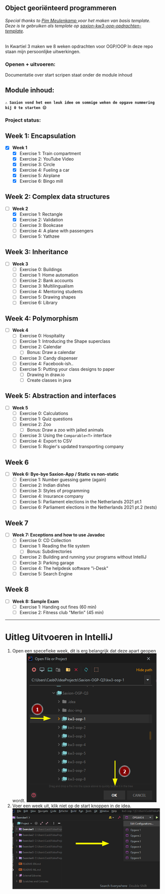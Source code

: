 Object georiënteerd programmeren
---

###### Special thanks to [Pim Meulenkamp ](https://github.com/Pimmeul) voor het maken van basis template. Deze is te gebruiken als template op [saxion-kw3-oop-opdrachten-template](https://github.com/Pimmeul/saxion-kw3-oop-opdrachten-template).

In Kwartiel 3 maken we 8 weken opdrachten voor OGP/OOP
In deze repo staan mijn persoonlijke uitwerkingen.


### Openen + uitvoeren:
Documentatie over start scripen staat onder de module inhoud


## Module inhoud:

**`⚠️ Saxion vond het een leuk idee om sommige weken de opgave nummering bij 0 te starten 😑`**

### Project status:

## Week 1: Encapsulation

- [x] **Week 1** 
  - [x] Exercise 1: Train compartment
  - [x] Exercise 2: YouTube Video
  - [x] Exercise 3: Circle
  - [x] Exercise 4: Fueling a car
  - [x] Exercise 5: Airplane
  - [x] Exercise 6: Bingo mill 
  
## Week 2: Complex data structures

- [ ] **Week 2**
    - [x] Exercise 1: Rectangle
    - [x] Exercise 2: Validation
    - [ ] Exercise 3: Bookcase
    - [ ] Exercise 4: A plane with passengers
    - [ ] Exercise 5: Yathzee

## Week 3: Inheritance

- [ ] **Week 3**
    - [ ] Exercise 0: Buildings
    - [ ] Exercise 1: Home automation
    - [ ] Exercise 2: Bank accounts
    - [ ] Exercise 3: Multilingualism
    - [ ] Exercise 4: Mentoring students
    - [ ] Exercise 5: Drawing shapes
    - [ ] Exercise 6: Library

## Week 4: Polymorphism

- [ ] **Week 4**
  - [ ] Exercise 0: Hospitality
  - [ ] Exercise 1: Introducing the Shape superclass
  - [ ] Exercise 2: Calendar
    - [ ] Bonus: Draw a calendar
  - [ ] Exercise 3: Candy dispenser
  - [ ] Exercise 4: Facebook-ish..
  - [ ] Exercise 5: Putting your class designs to paper
    - [ ] Drawing in draw.io
    - [ ] Create classes in java

## Week 5: Abstraction and interfaces

- [ ] **Week 5**
  - [ ] Exercise 0: Calculations
  - [ ] Exercise 1: Quiz questions
  - [ ] Exercise 2: Zoo
    - [ ] Bonus: Draw a zoo with jailed animals
  - [ ] Exercise 3: Using the `Comparable<T>` interface
  - [ ] Exercise 4: Export to CSV
  - [ ] Exercise 5: Rogier's updated transporting company

## Week 6

- [ ] **Week 6: Bye-bye Saxion-App / Static vs non-static**
  - [ ] Exercise 1: Number guessing game (again)
  - [ ] Exercise 2: Indian dishes
  - [ ] Exercise 3: Styles of programming
  - [ ] Exercise 4: Insurance company
  - [ ] Exercise 5: Parliament elections in the Netherlands 2021 pt.1
  - [ ] Exercise 6: Parliament elections in the Netherlands 2021 pt.2 (tests)

## Week 7
  
- [ ] **Week 7: Exceptions and how to use Javadoc**
  - [ ] Exercise 0: CD Collection
  - [ ] Exercise 1: Reading the file system
    - [ ] Bonus: Subdirectories
  - [ ] Exercise 2: Building and running your programs without IntelliJ
  - [ ] Exercise 3: Parking garage
  - [ ] Exercise 4: The helpdesk software "i-Desk"
  - [ ] Exercise 5: Search Engine

## Week 8
  
- [ ] **Week 8: Sample Exam** 
  - [ ] Exercise 1: Handing out fines (60 min)
  - [ ] Exercise 2: Fitness club "Merlin" (45 min)

---

# Uitleg Uitvoeren in IntelliJ
1. Open een specefieke week, dit is erg belangrijk dat deze apart geopen wordt.
   ![Preview](doc-img/open.png)
2. Voer een week uit, klik niet op de start knoppen in de idea.
   ![Preview](doc-img/ideascripts.png)
